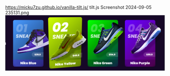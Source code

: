 https://micku7zu.github.io/vanilla-tilt.js/
tilt.js
Screenshot 2024-09-05 235131.png
<img src="Screenshot 2024-09-05 235131.png" width="800">

